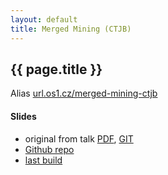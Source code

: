 ```yaml
---
layout: default
title: Merged Mining (CTJB)
---
```


## {{ page.title }}

Alias [url.os1.cz/merged-mining-ctjb](http://url.os1.cz/merged-mining-ctjb)

#### Slides

* original from talk [PDF](http://drive.ondrejsika.com/talks/2015/merged-mining/Ondrej_Sika__Merged_Mining__slides.pdf), [GIT](https://github.com/ondrejsika/merged-mining-slides/tree/ctjb)
* [Github repo](https://github.com/ondrejsika/merged-mining-slides)
* [last build](http://drive.ondrejsika.com/pdf/merged-mining-slides/_build/Ondrej_Sika__Merged_Mining__slides.pdf)


